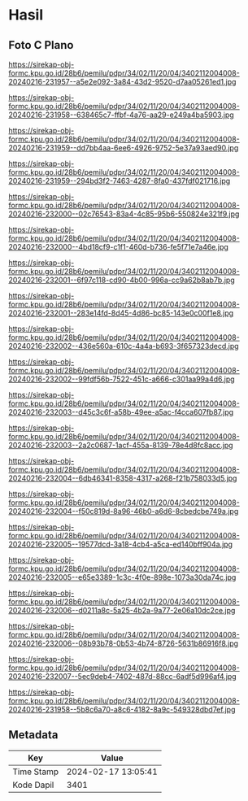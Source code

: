 # Hasil

## Foto C Plano

https://sirekap-obj-formc.kpu.go.id/28b6/pemilu/pdpr/34/02/11/20/04/3402112004008-20240216-231957--a5e2e092-3a84-43d2-9520-d7aa05261ed1.jpg

https://sirekap-obj-formc.kpu.go.id/28b6/pemilu/pdpr/34/02/11/20/04/3402112004008-20240216-231958--638465c7-ffbf-4a76-aa29-e249a4ba5903.jpg

https://sirekap-obj-formc.kpu.go.id/28b6/pemilu/pdpr/34/02/11/20/04/3402112004008-20240216-231959--dd7bb4aa-6ee6-4926-9752-5e37a93aed90.jpg

https://sirekap-obj-formc.kpu.go.id/28b6/pemilu/pdpr/34/02/11/20/04/3402112004008-20240216-231959--294bd3f2-7463-4287-8fa0-437fdf021716.jpg

https://sirekap-obj-formc.kpu.go.id/28b6/pemilu/pdpr/34/02/11/20/04/3402112004008-20240216-232000--02c76543-83a4-4c85-95b6-550824e321f9.jpg

https://sirekap-obj-formc.kpu.go.id/28b6/pemilu/pdpr/34/02/11/20/04/3402112004008-20240216-232000--4bd18cf9-c1f1-460d-b736-fe5f71e7a46e.jpg

https://sirekap-obj-formc.kpu.go.id/28b6/pemilu/pdpr/34/02/11/20/04/3402112004008-20240216-232001--6f97c118-cd90-4b00-996a-cc9a62b8ab7b.jpg

https://sirekap-obj-formc.kpu.go.id/28b6/pemilu/pdpr/34/02/11/20/04/3402112004008-20240216-232001--283e14fd-8d45-4d86-bc85-143e0c00f1e8.jpg

https://sirekap-obj-formc.kpu.go.id/28b6/pemilu/pdpr/34/02/11/20/04/3402112004008-20240216-232002--436e560a-610c-4a4a-b693-3f657323decd.jpg

https://sirekap-obj-formc.kpu.go.id/28b6/pemilu/pdpr/34/02/11/20/04/3402112004008-20240216-232002--99fdf56b-7522-451c-a666-c301aa99a4d6.jpg

https://sirekap-obj-formc.kpu.go.id/28b6/pemilu/pdpr/34/02/11/20/04/3402112004008-20240216-232003--d45c3c6f-a58b-49ee-a5ac-f4cca607fb87.jpg

https://sirekap-obj-formc.kpu.go.id/28b6/pemilu/pdpr/34/02/11/20/04/3402112004008-20240216-232003--2a2c0687-1acf-455a-8139-78e4d8fc8acc.jpg

https://sirekap-obj-formc.kpu.go.id/28b6/pemilu/pdpr/34/02/11/20/04/3402112004008-20240216-232004--6db46341-8358-4317-a268-f21b758033d5.jpg

https://sirekap-obj-formc.kpu.go.id/28b6/pemilu/pdpr/34/02/11/20/04/3402112004008-20240216-232004--f50c819d-8a96-46b0-a6d6-8cbedcbe749a.jpg

https://sirekap-obj-formc.kpu.go.id/28b6/pemilu/pdpr/34/02/11/20/04/3402112004008-20240216-232005--19577dcd-3a18-4cb4-a5ca-ed140bff904a.jpg

https://sirekap-obj-formc.kpu.go.id/28b6/pemilu/pdpr/34/02/11/20/04/3402112004008-20240216-232005--e65e3389-1c3c-4f0e-898e-1073a30da74c.jpg

https://sirekap-obj-formc.kpu.go.id/28b6/pemilu/pdpr/34/02/11/20/04/3402112004008-20240216-232006--d0211a8c-5a25-4b2a-9a77-2e06a10dc2ce.jpg

https://sirekap-obj-formc.kpu.go.id/28b6/pemilu/pdpr/34/02/11/20/04/3402112004008-20240216-232006--08b93b78-0b53-4b74-8726-5631b86916f8.jpg

https://sirekap-obj-formc.kpu.go.id/28b6/pemilu/pdpr/34/02/11/20/04/3402112004008-20240216-232007--5ec9deb4-7402-487d-88cc-6adf5d996af4.jpg

https://sirekap-obj-formc.kpu.go.id/28b6/pemilu/pdpr/34/02/11/20/04/3402112004008-20240216-231958--5b8c6a70-a8c6-4182-8a9c-549328dbd7ef.jpg


## Metadata

| Key        | Value               |
| ---------- | ------------------- |
| Time Stamp | 2024-02-17 13:05:41 |
| Kode Dapil | 3401                |




